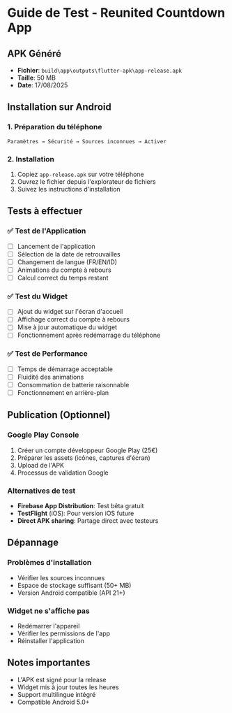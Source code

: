 # Guide de Test - Reunited Countdown App

## APK Généré
- **Fichier**: `build\app\outputs\flutter-apk\app-release.apk`
- **Taille**: 50 MB
- **Date**: 17/08/2025

## Installation sur Android

### 1. Préparation du téléphone
```
Paramètres → Sécurité → Sources inconnues → Activer
```

### 2. Installation
1. Copiez `app-release.apk` sur votre téléphone
2. Ouvrez le fichier depuis l'explorateur de fichiers
3. Suivez les instructions d'installation

## Tests à effectuer

### ✅ Test de l'Application
- [ ] Lancement de l'application
- [ ] Sélection de la date de retrouvailles
- [ ] Changement de langue (FR/EN/ID)
- [ ] Animations du compte à rebours
- [ ] Calcul correct du temps restant

### ✅ Test du Widget
- [ ] Ajout du widget sur l'écran d'accueil
- [ ] Affichage correct du compte à rebours
- [ ] Mise à jour automatique du widget
- [ ] Fonctionnement après redémarrage du téléphone

### ✅ Test de Performance
- [ ] Temps de démarrage acceptable
- [ ] Fluidité des animations
- [ ] Consommation de batterie raisonnable
- [ ] Fonctionnement en arrière-plan

## Publication (Optionnel)

### Google Play Console
1. Créer un compte développeur Google Play (25€)
2. Préparer les assets (icônes, captures d'écran)
3. Upload de l'APK
4. Processus de validation Google

### Alternatives de test
- **Firebase App Distribution**: Test bêta gratuit
- **TestFlight** (iOS): Pour version iOS future
- **Direct APK sharing**: Partage direct avec testeurs

## Dépannage

### Problèmes d'installation
- Vérifier les sources inconnues
- Espace de stockage suffisant (50+ MB)
- Version Android compatible (API 21+)

### Widget ne s'affiche pas
- Redémarrer l'appareil
- Vérifier les permissions de l'app
- Réinstaller l'application

## Notes importantes
- L'APK est signé pour la release
- Widget mis à jour toutes les heures
- Support multilingue intégré
- Compatible Android 5.0+
